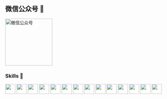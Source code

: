 <!--
**Tinywan/Tinywan** is a ✨ _special_ ✨ repository because its `README.md` (this file) appears on your GitHub profile.

- ⚙️&nbsp;&nbsp; I use daily: `.sh`, `.php`, `.js`, `.html`, `.css`, `.blade.php`
- 🌍&nbsp;&nbsp; I'm mostly active within the **DigitalOcean Community and DevDojo**
- 📘&nbsp;&nbsp; I wrote the **[Introduction to Bash Scripting](https://github.com/bobbyiliev/introduction-to-bash-scripting)** opensource eBook
- 🌱&nbsp;&nbsp; Learning all about **Open Source**
- 💬&nbsp;&nbsp; Ping me about **linux**, **bash**, **ThinkPHP**, **development**, **devops**

- 🔭 I’m currently working on ...
- 🌱 I’m currently learning ...
- 👯 I’m looking to collaborate on ...
- 🤔 I’m looking for help with ...
- 💬 Ask me about ...
- 📫 How to reach me: ...
- 😄 Pronouns: ...
- ⚡ Fun fact: ...
[![Github Stats By Anurag](https://github-readme-stats.vercel.app/api?username=Tinywan&show_icons=true&title_color=62BFAD&icon_color=79ff97&text_color=F7F8E8&bg_color=151515)](https://github.com/anuraghazra/github-readme-stats)
![Anurag's github stats](https://github-readme-stats.vercel.app/api?username=Tinywan&show_icons=true&theme=radical)
-->

<!--
<img align="right"  src="https://github-readme-stats.vercel.app/api?username=Tinywan&show_icons=true&count_private=true&theme=radical"/>

<!--
#### 👋I'm a Backend DevOps Engineer working in China.

- ⚙️&nbsp;&nbsp; I use daily: `.sh`, `.php`, `.js`, `.lua`
- 🌱&nbsp;&nbsp; Learning all about **Open Source**
- 💬&nbsp;&nbsp; Ping me about **linux**, **bash**
- 😄&nbsp;&nbsp; Learning all about **Open Source**
-->

<!--
<p align="center">
    <img src="https://github-profile-trophy.vercel.app/?username=Tinywan&row=1&column=7&margin-w=32&theme=flat&no-bg=true&no-frame=true"/>
</p>
![](https://github-profile-summary-cards.vercel.app/api/cards/profile-details?username=Tinywan&theme=github)
-->

## 微信公众号 🤝

<img width="150px" src="https://open.weixin.qq.com/qr/code?username=gh_7df99c2f16a3" alt="微信公众号">

### Skills 🌈

<code><img height="32" src="https://cdn.jsdelivr.net/npm/simple-icons@v5/icons/php.svg"></code>
<code><img height="32" src="https://cdn.jsdelivr.net/npm/simple-icons@v5/icons/lua.svg"></code>
<code><img height="32" src="https://cdn.jsdelivr.net/npm/simple-icons@v5/icons/linux.svg"></code>
<code><img height="32" src="https://cdn.jsdelivr.net/npm/simple-icons@v5/icons/ubuntu.svg"></code>
<code><img height="32" src="https://cdn.jsdelivr.net/npm/simple-icons@v5/icons/mysql.svg"></code>
<code><img height="32" src="https://cdn.jsdelivr.net/npm/simple-icons@v5/icons/redis.svg"></code>
<code><img height="32" src="https://cdn.jsdelivr.net/npm/simple-icons@v5/icons/git.svg"></code>
<code><img height="32" src="https://cdn.jsdelivr.net/npm/simple-icons@v5/icons/nginx.svg"></code>
<code><img height="32" src="https://cdn.jsdelivr.net/npm/simple-icons@v5/icons/jenkins.svg"></code>
<code><img height="32" src="https://cdn.jsdelivr.net/npm/simple-icons@v5/icons/rabbitmq.svg"></code>
<code><img height="32" src="https://cdn.jsdelivr.net/npm/simple-icons@v5/icons/docker.svg"></code>
<code><img height="32" src="https://cdn.jsdelivr.net/npm/simple-icons@v5/icons/javascript.svg"></code>
<code><img height="32" src="https://cdn.jsdelivr.net/npm/simple-icons@v5/icons/shell.svg"></code>
<code><img height="32" src="https://cdn.jsdelivr.net/npm/simple-icons@v5/icons/java.svg"></code>
